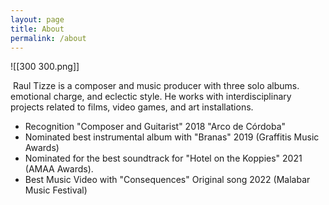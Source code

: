 ```yaml
---
layout: page
title: About
permalink: /about
---
```

![[300 300.png]]

 Raul Tizze is a composer and music producer with three solo albums. emotional charge, and eclectic style. He works with interdisciplinary projects related to films, video games, and art installations.

- Recognition "Composer and Guitarist" 2018 "Arco de Córdoba"
- Nominated best instrumental album with "Branas" 2019 (Graffitis Music Awards)
- Nominated for the best soundtrack for "Hotel on the Koppies" 2021 (AMAA Awards).
- Best Music Video with "Consequences" Original song 2022 (Malabar Music Festival)
